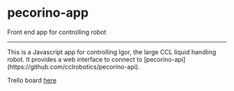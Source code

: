 # pecorino-app
Front end app for controlling robot
 <hr>
 This is a Javascript app for controlling Igor, the large CCL liquid handling robot. It provides a web interface to connect to [pecorino-api](https://github.com/cclrobotics/pecorino-api).


Trello board [here](https://trello.com/b/FKrqcKTU/cll-liquid-handling-robot)
